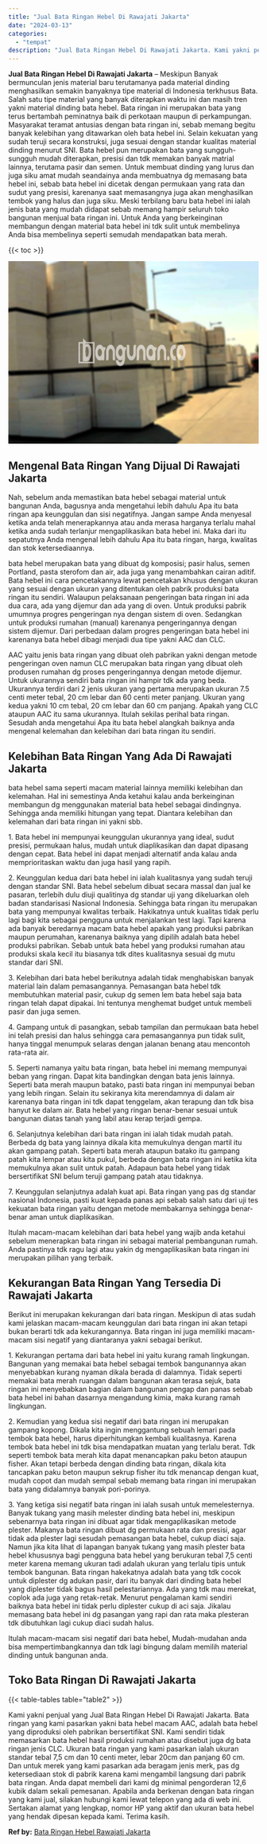 ```yaml
---
title: "Jual Bata Ringan Hebel Di Rawajati Jakarta"
date: "2024-03-13"
categories: 
  - "tempat"
description: "Jual Bata Ringan Hebel Di Rawajati Jakarta. Kami yakni penjual yang Jual Bata Ringan Hebel Di Rawajati Jakarta. Bata ringan yang kami pasarkan yakni bata heb..."
---
```


**Jual Bata Ringan Hebel Di Rawajati Jakarta** – Meskipun Banyak bermunculan jenis material baru terutamanya pada material dinding menghasilkan semakin banyaknya tipe material di Indonesia terkhusus Bata. Salah satu tipe material yang banyak diterapkan waktu ini dan masih tren yakni material dinding bata hebel. Bata ringan ini merupakan bata yang terus bertambah peminatnya baik di perkotaan maupun di perkampungan. Masyarakat teramat antusias dengan bata ringan ini, sebab memang begitu banyak kelebihan yang ditawarkan oleh bata hebel ini. Selain kekuatan yang sudah teruji secara konstruksi, juga sesuai dengan standar kualitas material dinding menurut SNI. Bata hebel pun merupakan bata yang sungguh-sungguh mudah diterapkan, presisi dan tdk memakan banyak matrial lainnya, terutama pasir dan semen. Untuk membuat dinding yang lurus dan juga siku amat mudah seandainya anda membuatnya dg memasang bata hebel ini, sebab bata hebel ini dicetak dengan permukaan yang rata dan sudut yang presisi, karenanya saat memasangnya juga akan menghasilkan tembok yang halus dan juga siku. Meski terbilang baru bata hebel ini ialah jenis bata yang mudah didapat sebab memang hampir seluruh toko bangunan menjual bata ringan ini. Untuk Anda yang berkeinginan membangun dengan material bata hebel ini tdk sulit untuk membelinya Anda bisa membelinya seperti semudah mendapatkan bata merah.

{{< toc >}}

![Jual Bata Ringan Hebel Di Rawajati Jakarta](/images/jual-hebel-murah-32.png)

## Mengenal Bata Ringan Yang Dijual Di Rawajati Jakarta

Nah, sebelum anda memastikan bata hebel sebagai material untuk bangunan Anda, bagusnya anda mengetahui lebih dahulu Apa itu bata ringan apa keunggulan dan sisi negatifnya. Jangan sampe Anda menyesal ketika anda telah menerapkannya atau anda merasa harganya terlalu mahal ketika anda sudah terlanjur mengaplikasikan bata hebel ini. Maka dari itu sepatutnya Anda mengenal lebih dahulu Apa itu bata ringan, harga, kwalitas dan stok ketersediaannya.

bata hebel merupakan bata yang dibuat dg komposisi; pasir halus, semen Portland, pasta sterofom dan air, ada juga yang menambahkan cairan aditif. Bata hebel ini cara pencetakannya lewat pencetakan khusus dengan ukuran yang sesuai dengan ukuran yang ditentukan oleh pabrik produksi bata ringan itu sendiri. Walaupun pelaksanaan pengeringan bata ringan ini ada dua cara, ada yang dijemur dan ada yang di oven. Untuk produksi pabrik umumnya progres pengeringan nya dengan sistem di oven. Sedangkan untuk produksi rumahan (manual) karenanya pengeringannya dengan sistem dijemur. Dari perbedaan dalam progres pengeringan bata hebel ini karenanya bata hebel dibagi menjadi dua tipe yakni AAC dan CLC.

AAC yaitu jenis bata ringan yang dibuat oleh pabrikan yakni dengan metode pengeringan oven namun CLC merupakan bata ringan yang dibuat oleh produsen rumahan dg proses pengeringannya dengan metode dijemur. Untuk ukurannya sendiri bata ringan ini hampir tdk ada yang beda. Ukurannya terdiri dari 2 jenis ukuran yang pertama merupakan ukuran 7.5 centi meter tebal, 20 cm lebar dan 60 centi meter panjang. Ukuran yang kedua yakni 10 cm tebal, 20 cm lebar dan 60 cm panjang. Apakah yang CLC ataupun AAC itu sama ukurannya. Itulah sekilas perihal bata ringan. Sesudah anda mengetahui Apa itu bata hebel alangkah baiknya anda mengenal kelemahan dan kelebihan dari bata ringan itu sendiri.

## Kelebihan Bata Ringan Yang Ada Di Rawajati Jakarta

bata hebel sama seperti macam material lainnya memiliki kelebihan dan kelemahan. Hal ini semestinya Anda ketahui kalau anda berkeinginan membangun dg menggunakan material bata hebel sebagai dindingnya. Sehingga anda memiliki hitungan yang tepat. Diantara kelebihan dan kelemahan dari bata ringan ini yakni sbb.

1\. Bata hebel ini mempunyai keunggulan ukurannya yang ideal, sudut presisi, permukaan halus, mudah untuk diaplikasikan dan dapat dipasang dengan cepat. Bata hebel ini dapat menjadi alternatif anda kalau anda memprioritaskan waktu dan juga hasil yang rapih.

2\. Keunggulan kedua dari bata hebel ini ialah kualitasnya yang sudah teruji dengan standar SNI. Bata hebel sebelum dibuat secara massal dan jual ke pasaran, terlebih dulu diuji qualitinya dg standar uji yang dikeluarkan oleh badan standarisasi Nasional Indonesia. Sehingga bata ringan itu merupakan bata yang mempunyai kwalitas terbaik. Hakikatnya untuk kualitas tidak perlu lagi bagi kita sebagai pengguna untuk menjalankan test lagi. Tapi karena ada banyak beredarnya macam bata hebel apakah yang produksi pabrikan maupun perumahan, karenanya baiknya yang dipilih adalah bata hebel produksi pabrikan. Sebab untuk bata hebel yang produksi rumahan atau produksi skala kecil itu biasanya tdk dites kualitasnya sesuai dg mutu standar dari SNI.

3\. Kelebihan dari bata hebel berikutnya adalah tidak menghabiskan banyak material lain dalam pemasangannya. Pemasangan bata hebel tdk membutuhkan material pasir, cukup dg semen lem bata hebel saja bata ringan telah dapat dipakai. Ini tentunya menghemat budget untuk membeli pasir dan juga semen.

4\. Gampang untuk di pasangkan, sebab tampilan dan permukaan bata hebel ini telah presisi dan halus sehingga cara pemasangannya pun tidak sulit, hanya tinggal menumpuk selaras dengan jalanan benang atau mencontoh rata-rata air.

5\. Seperti namanya yaitu bata ringan, bata hebel ini memang mempunyai beban yang ringan. Dapat kita bandingkan dengan bata jenis lainnya. Seperti bata merah maupun batako, pasti bata ringan ini mempunyai beban yang lebih ringan. Selain itu sekiranya kita merendamnya di dalam air karenanya bata ringan ini tdk dapat tenggelam, akan terapung dan tdk bisa hanyut ke dalam air. Bata hebel yang ringan benar-benar sesuai untuk bangunan diatas tanah yang labil atau kerap terjadi gempa.

6\. Selanjutnya kelebihan dari bata ringan ini ialah tidak mudah patah. Berbeda dg bata yang lainnya dikala kita memukulnya dengan martil itu akan gampang patah. Seperti bata merah ataupun batako itu gampang patah kita lempar atau kita pukul, berbeda dengan bata ringan ini ketika kita memukulnya akan sulit untuk patah. Adapaun bata hebel yang tidak bersertifikat SNI belum teruji gampang patah atau tidaknya.

7\. Keunggulan selanjutnya adalah kuat api. Bata ringan yang pas dg standar nasional Indonesia, pasti kuat kepada panas api sebab salah satu dari uji tes kekuatan bata ringan yaitu dengan metode membakarnya sehingga benar-benar aman untuk diaplikasikan.

Itulah macam-macam kelebihan dari bata hebel yang wajib anda ketahui sebelum menerapkan bata ringan ini sebagai material pembangunan rumah. Anda pastinya tdk ragu lagi atau yakin dg mengaplikasikan bata ringan ini merupakan pilihan yang terbaik.

## Kekurangan Bata Ringan Yang Tersedia Di Rawajati Jakarta

Berikut ini merupakan kekurangan dari bata ringan. Meskipun di atas sudah kami jelaskan macam-macam keunggulan dari bata ringan ini akan tetapi bukan berarti tdk ada kekurangannya. Bata ringan ini juga memiliki macam-macam sisi negatif yang diantaranya yakni sebagai berikut.

1\. Kekurangan pertama dari bata hebel ini yaitu kurang ramah lingkungan. Bangunan yang memakai bata hebel sebagai tembok bangunannya akan menyebabkan kurang nyaman dikala berada di dalamnya. Tidak seperti memakai bata merah ruangan dalam bangunan akan terasa sejuk, bata ringan ini menyebabkan bagian dalam bangunan pengap dan panas sebab bata hebel ini bahan dasarnya mengandung kimia, maka kurang ramah lingkungan.

2\. Kemudian yang kedua sisi negatif dari bata ringan ini merupakan gampang kopong. Dikala kita ingin menggantung sebuah lemari pada tembok bata hebel, harus diperhitungkan kembali kualitasnya. Karena tembok bata hebel ini tdk bisa mendapatkan muatan yang terlalu berat. Tdk seperti tembok bata merah kita dapat menancapkan paku beton ataupun fisher. Akan tetapi berbeda dengan dinding bata ringan, dikala kita tancapkan paku beton maupun sekrup fisher itu tdk menancap dengan kuat, mudah copot dan mudah sempal sebab memang bata ringan ini merupakan bata yang didalamnya banyak pori-porinya.

3\. Yang ketiga sisi negatif bata ringan ini ialah susah untuk memelesternya. Banyak tukang yang masih melester dinding bata hebel ini, meskipun sebenarnya bata ringan ini dibuat agar tidak mengaplikasikan metode plester. Makanya bata ringan dibuat dg permukaan rata dan presisi, agar tidak ada plester lagi sesudah pemasangan bata hebel, cukup diaci saja. Namun jika kita lihat di lapangan banyak tukang yang masih plester bata hebel khususnya bagi pengguna bata hebel yang berukuran tebal 7,5 centi meter karena memang ukuran tadi adalah ukuran yang terlalu tipis untuk tembok bangunan. Bata ringan hakekatnya adalah bata yang tdk cocok untuk diplester dg adukan pasir, dari itu banyak dari dinding bata hebel yang diplester tidak bagus hasil pelestariannya. Ada yang tdk mau merekat, coplok ada juga yang retak-retak. Menurut pengalaman kami sendiri baiknya bata hebel ini tidak perlu diplester cukup di aci saja. Jikalau memasang bata hebel ini dg pasangan yang rapi dan rata maka plesteran tdk dibutuhkan lagi cukup diaci sudah halus.

Itulah macam-macam sisi negatif dari bata hebel, Mudah-mudahan anda bisa mempertimbangkannya dan tdk lagi bingung dalam memilih material dinding untuk bangunan anda.

## Toko Bata Ringan Di Rawajati Jakarta

{{< table-tables table="table2" >}}

Kami yakni penjual yang Jual Bata Ringan Hebel Di Rawajati Jakarta. Bata ringan yang kami pasarkan yakni bata hebel macam AAC, adalah bata hebel yang diproduksi oleh pabrikan bersertifikat SNI. Kami sendiri tidak memasarkan bata hebel hasil produksi rumahan atau disebut juga dg bata ringan jenis CLC. Ukuran bata ringan yang kami pasarkan ialah ukuran standar tebal 7,5 cm dan 10 centi meter, lebar 20cm dan panjang 60 cm. Dan untuk merek yang kami pasarkan ada beragam jenis merk, pas dg ketersediaan stok di pabrik karena kami mengambil langsung dari pabrik bata ringan. Anda dapat membeli dari kami dg minimal pengorderan 12,6 kubik dalam sekali pemesanan. Apabila anda berkenan dengan bata ringan yang kami jual, silakan hubungi kami lewat telepon yang ada di web ini. Sertakan alamat yang lengkap, nomor HP yang aktif dan ukuran bata hebel yang hendak dipesan kepada kami. Terima kasih.

**Ref by:** [Bata Ringan Hebel Rawajati Jakarta](https://id.wikipedia.org/wiki/Bata)
